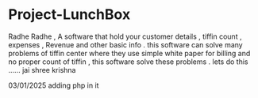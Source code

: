 # Project-LunchBox
 Radhe Radhe , A software that hold your customer details , tiffin count , expenses , Revenue and other basic info . this software  can solve many problems of tiffin center where they use simple white paper for billing and no proper count of tiffin , this software solve these problems .
  lets do this ...... jai shree krishna

03/01/2025 adding php in it
